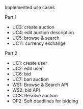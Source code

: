 Implemented use cases

Part 1
- UC3: create auction
- UC4: edit auction description
- UC5: browse & search
- UC11: currency exchange
    
Part 2
- UC1: create user
- UC2: edit user
- UC6: bid
- UC7: ban auction
- WS1: Browse & Search API
- WS2: bid API
- UC8: Resolve auction
- OP2: Soft deadlines for bidding